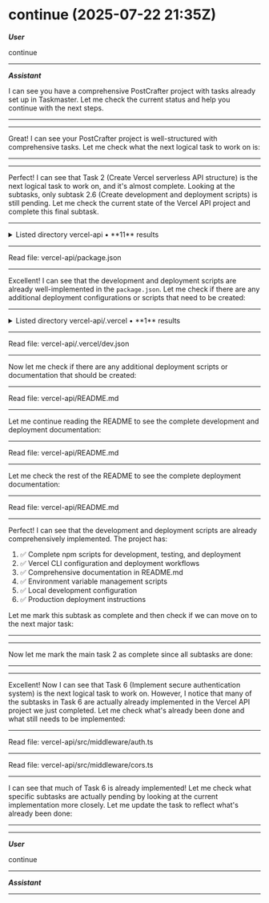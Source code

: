 <!-- Generated by SpecStory -->

# continue (2025-07-22 21:35Z)

_**User**_

continue

---

_**Assistant**_

I can see you have a comprehensive PostCrafter project with tasks already set up in Taskmaster. Let me check the current status and help you continue with the next steps.


---



---

Great! I can see your PostCrafter project is well-structured with comprehensive tasks. Let me check what the next logical task to work on is:


---



---

Perfect! I can see that Task 2 (Create Vercel serverless API structure) is the next logical task to work on, and it's almost complete. Looking at the subtasks, only subtask 2.6 (Create development and deployment scripts) is still pending. Let me check the current state of the Vercel API project and complete this final subtask.


---

<details>
            <summary>Listed directory vercel-api • **11** results</summary>
        
| Name |
|-------|
| 📁 `.vercel` |
| 📄 `package.json` |
| 📁 `src` |
| 📄 `README.md` |
| 📄 `env.template` |
| 📄 `.gitignore` |
| 📁 `api` |
| 📄 `.prettierrc` |
| 📄 `.eslintrc.js` |
| 📄 `vercel.json` |
| 📄 `tsconfig.json` |

</details>

---

Read file: vercel-api/package.json

---

Excellent! I can see that the development and deployment scripts are already well-implemented in the `package.json`. Let me check if there are any additional deployment configurations or scripts that need to be created:


---

<details>
            <summary>Listed directory vercel-api/.vercel • **1** results</summary>
        
| Name |
|-------|
| 📄 `dev.json` |

</details>

---

Read file: vercel-api/.vercel/dev.json

---

Now let me check if there are any additional deployment scripts or documentation that should be created:


---

Read file: vercel-api/README.md

---

Let me continue reading the README to see the complete development and deployment documentation:


---

Read file: vercel-api/README.md

---

Let me check the rest of the README to see the complete deployment documentation:


---

Read file: vercel-api/README.md

---

Perfect! I can see that the development and deployment scripts are already comprehensively implemented. The project has:

1. ✅ Complete npm scripts for development, testing, and deployment
2. ✅ Vercel CLI configuration and deployment workflows
3. ✅ Comprehensive documentation in README.md
4. ✅ Environment variable management scripts
5. ✅ Local development configuration
6. ✅ Production deployment instructions

Let me mark this subtask as complete and then check if we can move on to the next major task:


---



---

Now let me mark the main task 2 as complete since all subtasks are done:


---



---

Excellent! Now I can see that Task 6 (Implement secure authentication system) is the next logical task to work on. However, I notice that many of the subtasks in Task 6 are actually already implemented in the Vercel API project we just completed. Let me check what's already been done and what still needs to be implemented:


---

Read file: vercel-api/src/middleware/auth.ts

---

Read file: vercel-api/src/middleware/cors.ts

---

I can see that much of Task 6 is already implemented! Let me check what specific subtasks are actually pending by looking at the current implementation more closely. Let me update the task to reflect what's already been done:


---



---

_**User**_

continue

---

_**Assistant**_



---

